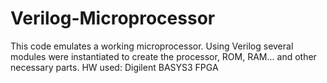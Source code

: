 # Verilog-Microprocessor
This code emulates a working microprocessor. Using Verilog several modules were instantiated to create the processor, ROM, RAM... and other necessary parts.
HW used: Digilent BASYS3 FPGA
